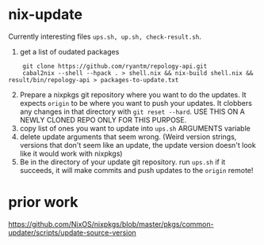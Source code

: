 # nix-update

Currently interesting files `ups.sh, up.sh, check-result.sh`.

1. get a list of oudated packages

```
    git clone https://github.com/ryantm/repology-api.git
    cabal2nix --shell --hpack . > shell.nix && nix-build shell.nix && result/bin/repology-api > packages-to-update.txt
```
2. Prepare a nixpkgs git repository where you want to do the updates. It expects `origin` to be where you want to push your updates. It clobbers any changes in that directory with `git reset --hard`. USE THIS ON A NEWLY CLONED REPO ONLY FOR THIS PURPOSE.
3. copy list of ones you want to update into `ups.sh` ARGUMENTS variable
4. delete update arguments that seem wrong. (Weird version strings, versions that don't seem like an update, the update version doesn't look like it would work with nixpkgs)
5. Be in the directory of your update git repository. run `ups.sh` if it succeeds, it will make commits and push updates to the `origin` remote!


# prior work

https://github.com/NixOS/nixpkgs/blob/master/pkgs/common-updater/scripts/update-source-version
